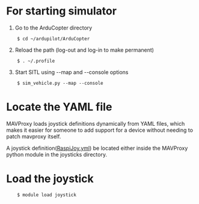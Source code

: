 # For starting simulator

1) Go to the ArduCopter directory
```
	$ cd ~/ardupilot/ArduCopter
```

2) Reload the path (log-out and log-in to make permanent)
```
	$ . ~/.profile
```

3) Start SITL using --map and --console options
```
	$ sim_vehicle.py --map --console
```
# Locate the YAML file
MAVProxy loads joystick definitions dynamically from YAML
files, which makes it easier for someone to add support for a device
without needing to patch mavproxy itself.  

A joystick definition([RaspiJoy.yml](https://github.com/sevvalmehder/RaspiJoy/blob/master/src/HostSide/RaspiJoy.yml)) be located either inside the MAVProxy python module in the joysticks directory.

# Load the joystick
```
	$ module load joystick
```

